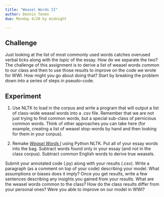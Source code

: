 ```yaml
---
title: "Weasel Words II"
author: Dennis Tenen
due: Monday 4/20 by midnight

---
```


## Challenge
Just looking at the list of most commonly used words catches overused verbal
ticks along with the *topic* of the essay. How do we separate the two? The
challenge of this assignment is to derive a list of weasel words *common* to
our class and then to use those results to improve on the code we wrote for
WWI. How might you go about doing that? Start by breaking the problem down into
a series of steps in pseudo-code.

## Experiment

1. Use NLTK to load in the corpus and write a program that will output a list
of class-wide weasel words into a .csv file. Remember that we are not just trying to find common words, but a special sub-class of pernicious common words. Think of other approaches you can take here (for example, creating a list of weasel stop-words by hand and then looking for them in your corpus).

2. Remake [*Weasel Words I*](https://github.com/denten-courses/computing-context/blob/master/experiments/1-weasel/1-weasel-words.md) using Python NLTK. Put all of your essay words into the bag. Subtract
words found only in your essay (and not in the class corpus). Subtract common
English words to derive true weasels.

Submit your annotated code (.py) along with your results (.csv). Write a
paragraph (as a comment on top of your code) describing your model. What assumptions
or biases does it imply? Once you get results, write a few sentences describing any insights you gained
from your results. What are the weasel words common to the class? How do the
class results differ from your personal ones? Were you able to improve on our
model in WWI?
